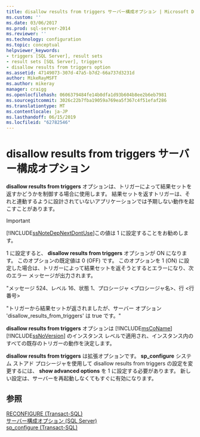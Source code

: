 ```yaml
---
title: disallow results from triggers サーバー構成オプション | Microsoft Docs
ms.custom: ''
ms.date: 03/06/2017
ms.prod: sql-server-2014
ms.reviewer: ''
ms.technology: configuration
ms.topic: conceptual
helpviewer_keywords:
- triggers [SQL Server], result sets
- result sets [SQL Server], triggers
- disallow results from triggers option
ms.assetid: 47149073-307d-47a5-b7d2-66a737d3231d
author: MikeRayMSFT
ms.author: mikeray
manager: craigg
ms.openlocfilehash: 0606379484fe14b0dfa1d93b604b8ee2b6eb7981
ms.sourcegitcommit: 3026c22b7fba19059a769ea5f367c4f51efaf286
ms.translationtype: MT
ms.contentlocale: ja-JP
ms.lasthandoff: 06/15/2019
ms.locfileid: "62782546"
---
```

# <a name="disallow-results-from-triggers-server-configuration-option"></a>disallow results from triggers サーバー構成オプション
  **disallow results from triggers** オプションは、トリガーによって結果セットを返すかどうかを制御する場合に使用します。 結果セットを返すトリガーは、それと連動するように設計されていないアプリケーションでは予期しない動作を起こすことがあります。  
  
> [!IMPORTANT]  
>  [!INCLUDE[ssNoteDepNextDontUse](../../includes/ssnotedepnextdontuse-md.md)]この値は 1 に設定することをお勧めします。  
  
 1 に設定すると、 **disallow results from triggers** オプションが ON になります。 このオプションの既定値は 0 (OFF) です。 このオプションを 1 (ON) に設定した場合は、トリガーによって結果セットを返そうとするとエラーになり、次のエラー メッセージが出力されます。  
  
 "メッセージ 524、レベル 16、状態 1、プロシージャ \<プロシージャ名>、行 \<行番号>  
  
 "トリガーから結果セットが返されましたが、サーバー オプション 'disallow_results_from_triggers' は true です。"  
  
 **disallow results from triggers** オプションは [!INCLUDE[msCoName](../../includes/msconame-md.md)] [!INCLUDE[ssNoVersion](../../includes/ssnoversion-md.md)] のインスタンス レベルで適用され、インスタンス内のすべての既存のトリガーの動作を決定します。  
  
 **disallow results from triggers** は拡張オプションです。 **sp_configure** システム ストアド プロシージャを使用して disallow results from triggers の設定を変更するには、 **show advanced options** を 1 に設定する必要があります。 新しい設定は、サーバーを再起動しなくてもすぐに有効になります。  
  
## <a name="see-also"></a>参照  
 [RECONFIGURE &#40;Transact-SQL&#41;](/sql/t-sql/language-elements/reconfigure-transact-sql)   
 [サーバー構成オプション &#40;SQL Server&#41;](server-configuration-options-sql-server.md)   
 [sp_configure &#40;Transact-SQL&#41;](/sql/relational-databases/system-stored-procedures/sp-configure-transact-sql)  
  
  

